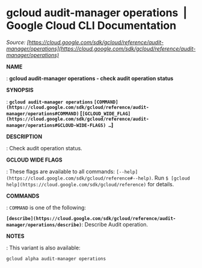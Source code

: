 # gcloud audit-manager operations  |  Google Cloud CLI Documentation

*Source: [https://cloud.google.com/sdk/gcloud/reference/audit-manager/operations](https://cloud.google.com/sdk/gcloud/reference/audit-manager/operations)*

**NAME**

: **gcloud audit-manager operations - check audit operation status**

**SYNOPSIS**

: **`gcloud audit-manager operations` `[COMMAND](https://cloud.google.com/sdk/gcloud/reference/audit-manager/operations#COMMAND)` [`[GCLOUD_WIDE_FLAG](https://cloud.google.com/sdk/gcloud/reference/audit-manager/operations#GCLOUD-WIDE-FLAGS) …`]**

**DESCRIPTION**

: Check audit operation status.

**GCLOUD WIDE FLAGS**

: These flags are available to all commands: `[--help](https://cloud.google.com/sdk/gcloud/reference#--help)`.
Run `$ [gcloud help](https://cloud.google.com/sdk/gcloud/reference)` for details.

**COMMANDS**

: ``COMMAND`` is one of the following:

**`[describe](https://cloud.google.com/sdk/gcloud/reference/audit-manager/operations/describe)`**:
Describe Audit operation.

**NOTES**

: This variant is also available:

```
gcloud alpha audit-manager operations
```